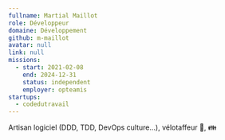```yaml
---
fullname: Martial Maillot
role: Développeur
domaine: Développement
github: m-maillot
avatar: null
link: null
missions:
  - start: 2021-02-08
    end: 2024-12-31
    status: independent
    employer: opteamis
startups:
  - codedutravail
---
```


Artisan logiciel (DDD, TDD, DevOps culture...), vélotaffeur 🚴, 👪
